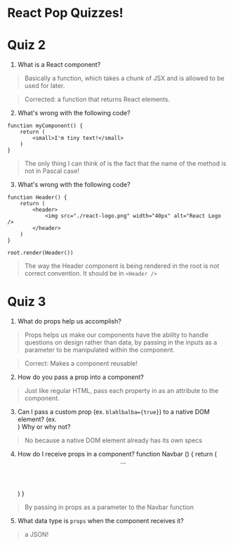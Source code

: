 # React Pop Quizzes!

# Quiz 2

1. What is a React component?
> Basically a function, which takes a chunk of JSX and is allowed to be used for later.

> Corrected: a function that returns React elements.

2. What's wrong with the following code?
```
function myComponent() {
    return (
        <small>I'm tiny text!</small>
    )
}
```
> The only thing I can think of is the fact that the name of the method is not in Pascal case!


3. What's wrong with the following code?
```
function Header() {
    return (
        <header>
            <img src="./react-logo.png" width="40px" alt="React Logo />
        </header>
    )
}

root.render(Header())
```
> The way the Header component is being rendered in the root is not correct convention.
It should be in `<Header />`

# Quiz 3

1. What do props help us accomplish?

> Props helps us make our components have the ability to handle questions on design rather than data,
by passing in the inputs as a parameter to be manipulated within the component.

> Correct: Makes a component reusable!

2. How do you pass a prop into a component?

> Just like regular HTML, pass each property in as an attribute to the component.

3. Can I pass a custom prop (ex. `blahlbalba={true}`) to a native DOM element? 
    (ex. <div blahlbalba={true}>) Why or why not?

> No because a native DOM element already has its own specs

4. How do I receive props in a component?
function Navbar () {
    return (
        <header>
            ...
        </header>
    )
}

> By passing in props as a parameter to the Navbar function

5. What data type is `props` when the component receives it?

> a JSON!
